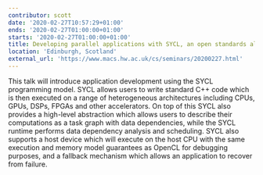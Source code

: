 ```yaml
---
contributor: scott
date: '2020-02-27T10:57:29+01:00'
ends: '2020-02-27T01:00:00+01:00'
starts: '2020-02-27T01:00:00+01:00'
title: Developing parallel applications with SYCL, an open standards alternative to CUDA
location: 'Edinburgh, Scotland'
external_url: 'https://www.macs.hw.ac.uk/cs/seminars/20200227.html'
---
```


This talk will introduce application development using the SYCL programming model. SYCL allows users to write standard
C++ code which is then executed on a range of heterogeneous architectures including CPUs, GPUs, DSPs, FPGAs and other
accelerators. On top of this SYCL also provides a high-level abstraction which allows users to describe their
computations as a task graph with data dependencies, while the SYCL runtime performs data dependency analysis and
scheduling. SYCL also supports a host device which will execute on the host CPU with the same execution and memory model
guarantees as OpenCL for debugging purposes, and a fallback mechanism which allows an application to recover from
failure. 
